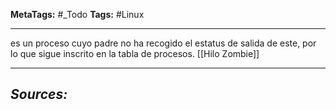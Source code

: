 **MetaTags:** #_Todo
**Tags:** #Linux 
- - -
es un proceso cuyo padre no ha recogido el estatus de salida de este, por lo que sigue inscrito en la tabla de procesos.
[[Hilo Zombie]]
- - - 
## ***Sources:***